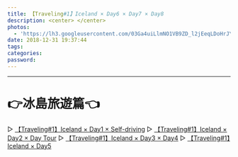 ```yaml
---
title: 【Traveling#1】Iceland × Day6 × Day7 × Day8
description: <center> </center>
photos:
  - 'https://lh3.googleusercontent.com/03Ga4uiLlmNO1VB9ZD_l2jEeqLDoHrJYhFiY0GpYSPRbQndSvlLJ_h7DS9Ya9aE4AW9z_JkorDFPX29Kqz1B23JFWKKTkzwENFF8uyWQNGwdrD-ij_QFSS11z06DnmnNdF-zFAid6iqrlgbezaOmon2eK_MfWkrlXZEOfjkptwm4S36XmJifh7CV3d_OgIJjdWF2ikz_joV7BMB-CAgUWgwF5Ak5ruYFeZMFVTAXJJHH3IKzADmvf29Foze-j8NSJdSwpU6q4TMIKW9F7-qvAodyZZaiPJ8R_RbxMWLmCpmkVky5XBEWlLpFGenEU2YPdEC5x1cnn3HFrRGXHHJpnPjWKpaMxkVQCS5ZO2vpsUaqbJTasBmTy8QdXblEP7oX5YC2t7RgUrNBt5Ghgi4W2g-hATD0VzyDJ9NcFDUuSLnbG8A3ryKOo-p7AAeul7o7Gg6dT4IdgjakP8SW8KCSLGFE9JcCbOUKjtpyRJ4-x7CWnjuw1FtFfb0vKhd3W2dcSvWWP4GXEBUrjzGltUcrHaI08Cv9PsH_f_fpCBZWfh7AUaoGuNsP5QeK8qPraMaRevLgaIBYUzz8iDyummOSdfDHZRgN_Pk-stMiHXq1zChqn-vkZ_iZSGPnCAubtYZ9mJullpiyujGVeiIzPDzzva5F5IEmroAHE96nezPTd43-n-4XUr_31hiHaNYPMpf_65bC2qv9S2MJD-2BeA=w1545-h869-no'
date: 2018-12-31 19:37:44
tags:
categories:
password:
---
```





---
# 👉冰島旅遊篇👈
  ▻ [【Traveling#1】Iceland × Day1 × Self-driving](https://chiehpower.com/2018/12/26/iceland-1/)
  ▻ [【Traveling#1】Iceland × Day2 × ​Day Tour](https://chiehpower.com/2018/12/27/iceland-2/)
  ▻ [【Traveling#1】Iceland × Day3 × ​Day4](https://chiehpower.com/2018/12/29/iceland-3/)
  ▻ [【Traveling#1】Iceland × Day5](https://chiehpower.com/2018/12/31/iceland-4/)
